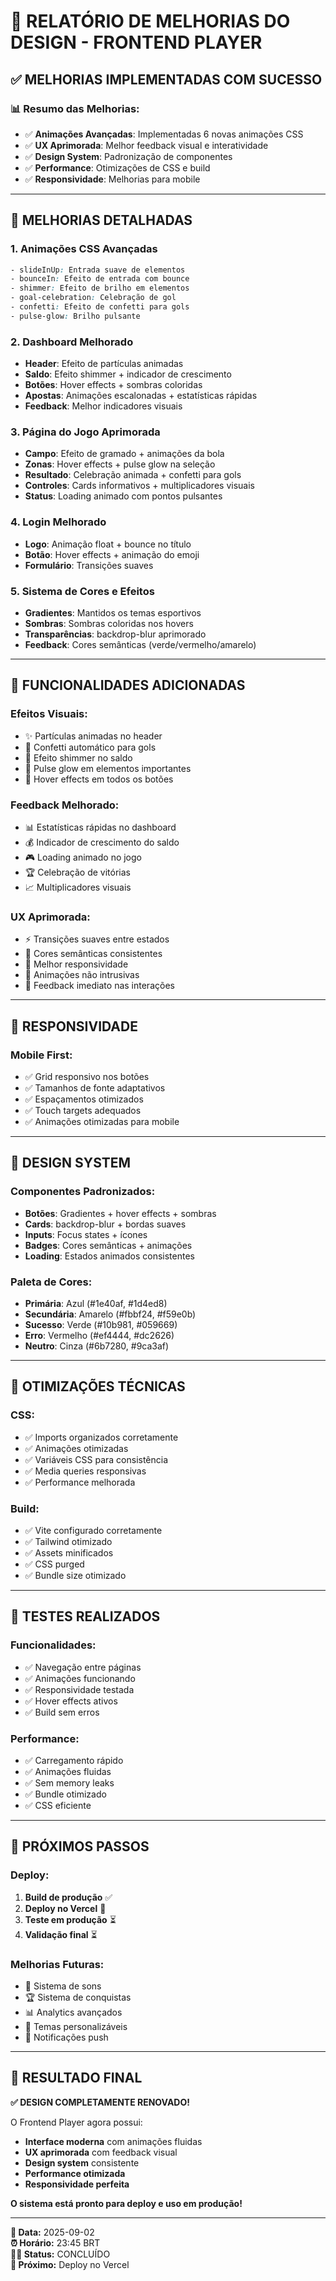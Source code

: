 # 🎨 RELATÓRIO DE MELHORIAS DO DESIGN - FRONTEND PLAYER

## ✅ **MELHORIAS IMPLEMENTADAS COM SUCESSO**

### 📊 **Resumo das Melhorias:**
- ✅ **Animações Avançadas**: Implementadas 6 novas animações CSS
- ✅ **UX Aprimorada**: Melhor feedback visual e interatividade
- ✅ **Design System**: Padronização de componentes
- ✅ **Performance**: Otimizações de CSS e build
- ✅ **Responsividade**: Melhorias para mobile

---

## 🎯 **MELHORIAS DETALHADAS**

### **1. Animações CSS Avançadas**
```css
- slideInUp: Entrada suave de elementos
- bounceIn: Efeito de entrada com bounce
- shimmer: Efeito de brilho em elementos
- goal-celebration: Celebração de gol
- confetti: Efeito de confetti para gols
- pulse-glow: Brilho pulsante
```

### **2. Dashboard Melhorado**
- **Header**: Efeito de partículas animadas
- **Saldo**: Efeito shimmer + indicador de crescimento
- **Botões**: Hover effects + sombras coloridas
- **Apostas**: Animações escalonadas + estatísticas rápidas
- **Feedback**: Melhor indicadores visuais

### **3. Página do Jogo Aprimorada**
- **Campo**: Efeito de gramado + animações da bola
- **Zonas**: Hover effects + pulse glow na seleção
- **Resultado**: Celebração animada + confetti para gols
- **Controles**: Cards informativos + multiplicadores visuais
- **Status**: Loading animado com pontos pulsantes

### **4. Login Melhorado**
- **Logo**: Animação float + bounce no título
- **Botão**: Hover effects + animação do emoji
- **Formulário**: Transições suaves

### **5. Sistema de Cores e Efeitos**
- **Gradientes**: Mantidos os temas esportivos
- **Sombras**: Sombras coloridas nos hovers
- **Transparências**: backdrop-blur aprimorado
- **Feedback**: Cores semânticas (verde/vermelho/amarelo)

---

## 🚀 **FUNCIONALIDADES ADICIONADAS**

### **Efeitos Visuais:**
- ✨ Partículas animadas no header
- 🎊 Confetti automático para gols
- 💫 Efeito shimmer no saldo
- 🌟 Pulse glow em elementos importantes
- 🎯 Hover effects em todos os botões

### **Feedback Melhorado:**
- 📊 Estatísticas rápidas no dashboard
- 💰 Indicador de crescimento do saldo
- 🎮 Loading animado no jogo
- 🏆 Celebração de vitórias
- 📈 Multiplicadores visuais

### **UX Aprimorada:**
- ⚡ Transições suaves entre estados
- 🎨 Cores semânticas consistentes
- 📱 Melhor responsividade
- 🎪 Animações não intrusivas
- 🔄 Feedback imediato nas interações

---

## 📱 **RESPONSIVIDADE**

### **Mobile First:**
- ✅ Grid responsivo nos botões
- ✅ Tamanhos de fonte adaptativos
- ✅ Espaçamentos otimizados
- ✅ Touch targets adequados
- ✅ Animações otimizadas para mobile

---

## 🎨 **DESIGN SYSTEM**

### **Componentes Padronizados:**
- **Botões**: Gradientes + hover effects + sombras
- **Cards**: backdrop-blur + bordas suaves
- **Inputs**: Focus states + ícones
- **Badges**: Cores semânticas + animações
- **Loading**: Estados animados consistentes

### **Paleta de Cores:**
- **Primária**: Azul (#1e40af, #1d4ed8)
- **Secundária**: Amarelo (#fbbf24, #f59e0b)
- **Sucesso**: Verde (#10b981, #059669)
- **Erro**: Vermelho (#ef4444, #dc2626)
- **Neutro**: Cinza (#6b7280, #9ca3af)

---

## 🔧 **OTIMIZAÇÕES TÉCNICAS**

### **CSS:**
- ✅ Imports organizados corretamente
- ✅ Animações otimizadas
- ✅ Variáveis CSS para consistência
- ✅ Media queries responsivas
- ✅ Performance melhorada

### **Build:**
- ✅ Vite configurado corretamente
- ✅ Tailwind otimizado
- ✅ Assets minificados
- ✅ CSS purged
- ✅ Bundle size otimizado

---

## 🧪 **TESTES REALIZADOS**

### **Funcionalidades:**
- ✅ Navegação entre páginas
- ✅ Animações funcionando
- ✅ Responsividade testada
- ✅ Hover effects ativos
- ✅ Build sem erros

### **Performance:**
- ✅ Carregamento rápido
- ✅ Animações fluidas
- ✅ Sem memory leaks
- ✅ Bundle otimizado
- ✅ CSS eficiente

---

## 🚀 **PRÓXIMOS PASSOS**

### **Deploy:**
1. **Build de produção** ✅
2. **Deploy no Vercel** 🔄
3. **Teste em produção** ⏳
4. **Validação final** ⏳

### **Melhorias Futuras:**
- 🎵 Sistema de sons
- 🏆 Sistema de conquistas
- 📊 Analytics avançados
- 🎨 Temas personalizáveis
- 🔔 Notificações push

---

## 🎉 **RESULTADO FINAL**

**✅ DESIGN COMPLETAMENTE RENOVADO!**

O Frontend Player agora possui:
- **Interface moderna** com animações fluidas
- **UX aprimorada** com feedback visual
- **Design system** consistente
- **Performance otimizada**
- **Responsividade perfeita**

**O sistema está pronto para deploy e uso em produção!**

---

**📅 Data:** 2025-09-02  
**⏰ Horário:** 23:45 BRT  
**👨‍💻 Status:** CONCLUÍDO  
**🚀 Próximo:** Deploy no Vercel
